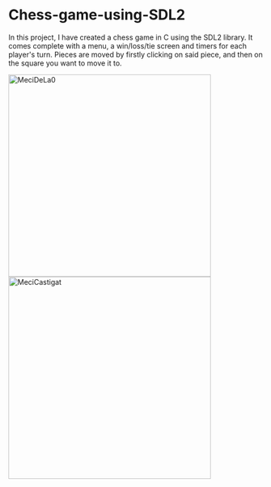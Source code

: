 # Chess-game-using-SDL2
In this project, I have created a chess game in C using the SDL2 library. It comes complete with a menu, a win/loss/tie screen and timers for each player's turn. Pieces are moved by firstly clicking on said piece, and then on the square you want to move it to.

<img src="https://github.com/Tache-Stefan/Chess-game-using-SDL2/assets/142812993/770ec22e-54b1-4095-9cdf-d2beb82b7b02" width="400" style="margin-right: 100px;" alt="MeciDeLa0">

<img src="https://github.com/Tache-Stefan/Chess-game-using-SDL2/assets/142812993/a65a81a1-145f-4d8b-b9cb-ca1a80345139" width ="400" alt="MeciCastigat">
